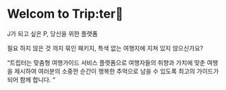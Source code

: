 # Welcom to Trip:ter🛫
J가 되고 싶은 P, 당신을 위한 플랫폼

필요 하지 않은 것 까지 묶인 패키지, 
특색 없는 여행지에 지쳐 있지 않으신가요?

“트립터는 맞춤형 여행가이드 서비스 플랫폼으로
여행자들의 취향과 가치에 맞춘 여행을 제시하여
여러분의 소중한 순간이 행복한 추억으로 남을 수 있도록
최고의 가이드가 되어 함께 합니다. “
